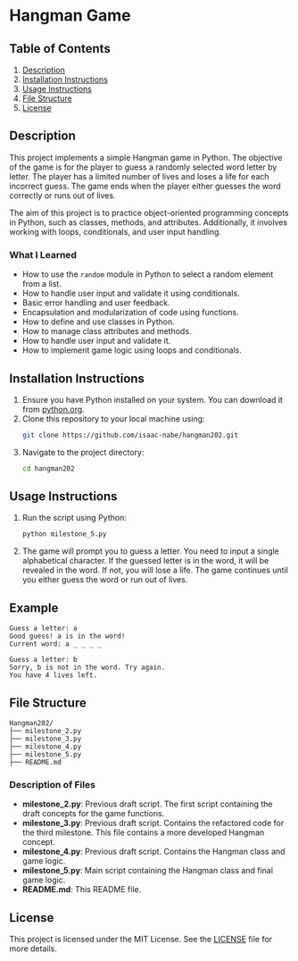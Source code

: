 # Hangman Game

## Table of Contents

1. [Description](#description)
2. [Installation Instructions](#installation-instructions)
3. [Usage Instructions](#usage-instructions)
4. [File Structure](#file-structure)
5. [License](#license)

## Description
This project implements a simple Hangman game in Python. The objective of the game is for the player to guess a randomly selected word letter by letter. The player has a limited number of lives and loses a life for each incorrect guess. The game ends when the player either guesses the word correctly or runs out of lives.

The aim of this project is to practice object-oriented programming concepts in Python, such as classes, methods, and attributes. Additionally, it involves working with loops, conditionals, and user input handling.

### What I Learned

- How to use the `random` module in Python to select a random element from a list.
- How to handle user input and validate it using conditionals.
- Basic error handling and user feedback.
- Encapsulation and modularization of code using functions.
- How to define and use classes in Python.
- How to manage class attributes and methods.
- How to handle user input and validate it.
- How to implement game logic using loops and conditionals.

## Installation Instructions

1. Ensure you have Python installed on your system. You can download it from [python.org](https://www.python.org/).
2. Clone this repository to your local machine using:
    ```sh
    git clone https://github.com/isaac-nabe/hangman202.git
    ```
3. Navigate to the project directory:
    ```sh
    cd hangman202
    ```

## Usage Instructions

1. Run the script using Python:
    ```sh
    python milestone_5.py
    ```
2. The game will prompt you to guess a letter. You need to input a single alphabetical character. If the guessed letter is in the word, it will be revealed in the word. If not, you will lose a life. The game continues until you either guess the word or run out of lives.

## Example
```
Guess a letter: a
Good guess! a is in the word!
Current word: a _ _ _ _

Guess a letter: b
Sorry, b is not in the word. Try again.
You have 4 lives left.
```

## File Structure
```
Hangman202/
├── milestone_2.py
├── milestone_3.py
├── milestone_4.py
├── milestone_5.py
├── README.md
```

### Description of Files
- **milestone_2.py**: Previous draft script. The first script containing the draft concepts for the game functions.
- **milestone_3.py**: Previous draft script. Contains the refactored code for the third milestone. This file contains a more developed Hangman concept.
- **milestone_4.py**: Previous draft script. Contains the Hangman class and game logic.
- **milestone_5.py**: Main script containing the Hangman class and final game logic.
- **README.md**: This README file.


## License

This project is licensed under the MIT License. See the [LICENSE](https://choosealicense.com/licenses/mit/) file for more details.

